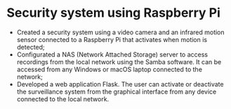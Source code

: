 # Security system using Raspberry Pi
 - Created a security system using a video camera and an infrared motion sensor connected to a Raspberry Pi that
activates when motion is detected;
 - Configurated a NAS (Network Attached Storage) server to access recordings from the local network using the
Samba software. It can be accessed from any Windows or macOS laptop connected to the network;
 - Developed a web application Flask. The user can activate or deactivate the surveillance system from the graphical
interface from any device connected to the local network.